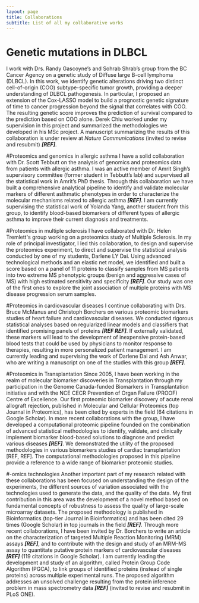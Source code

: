 ```yaml
---
layout: page
title: Collaborations
subtitle: List of all my collaborative works
---
```


# Genetic mutations in DLBCL
I work with Drs. Randy Gascoyne’s and Sohrab Shrab’s group from the BC Cancer Agency on a genetic study of Diffuse large B-cell lymphoma (DLBCL). In this work, we identify genetic alterations driving two distinct cell-of-origin (COO) subtype-specific tumor growth, providing a deeper understanding of DLBCL pathogenesis. In particular, I proposed an extension of the Cox-LASSO model to build a prognostic genetic signature of time to cancer progression beyond the signal that correlates with COO. The resulting genetic score improves the prediction of survival compared to the prediction based on COO alone. Derek Chiu worked under my supervision in this project and summarized the methodologies we developed in his MSc project. A manuscript summarizing the results of this collaboration is under review at *Nature Communications* (invited to revise and resubmit) ***[REF]***.

#Proteomics and genomics in allergic asthma
I have a solid collaboration with Dr. Scott Tebbutt on the analysis of genomics and proteomics data from patients with allergic asthma. I was an active member of Amrit Singh’s supervisory committee (former student in Tebbutt’s lab) and supervised all the statistical work in Amrit’s PhD thesis. Through this collaboration we have built a comprehensive analytical pipeline to identify and validate molecular markers of different asthmatic phenotypes in order to characterize the molecular mechanisms related to allergic asthma ***[REF]***. I am currently supervising the statistical work of Yolanda Yang, another student from this group, to identify blood-based biomarkers of different types of allergic asthma to improve their current diagnosis and treatments.

#Proteomics in multiple sclerosis
I have collaborated with Dr. Helen Tremlett's group working on a proteomics study of Multiple Sclerosis. In my role of principal investigator, I led this collaboration, to design and supervise the proteomics experiment, to direct and supervise the statistical analysis conducted by one of my students, Darlene LY Dai. Using advanced technological methods and an elastic net model, we identified and built a score based on a panel of 11 proteins to classify samples from MS patients into two extreme MS phenotypic groups (benign and aggressive cases of MS) with high estimated sensitivity and specificity ***[REF]***. Our study was one of the first ones to explore the joint association of multiple proteins with MS disease progression serum samples.  

#Proteomics in cardiovascular diseases
I continue collaborating with Drs. Bruce McManus and Christoph Borchers on various proteomic biomarkers studies of heart failure and cardiovascular diseases. We conducted rigorous statistical analyses based on regularized linear models and classifiers that identified promising panels of proteins ***[REF REF]***. If externally validated, these markers will lead to the development of inexpensive protein-based blood tests that could be used by physicians to monitor response to therapies, resulting in more personalized patient management. I am currently leading and supervising the work of Darlene Dai and Ash Anwar, who are writing a manuscript on one of the studies with this group ***[REF]***.

#Proteomics in Transplantation
Since 2005, I have been working in the realm of molecular biomarker discoveries in Transplantation through my participation in the Genome Canada-funded Biomarkers in Transplantation initiative and with the NCE CECR Prevention of Organ Failure (PROOF) Centre of Excellence. Our first proteomic biomarker discovery of acute renal allograft rejection, published in Molecular and Cellular Proteomics (top Journal in Proteomics), has been cited by experts in the field (64 citations in Google Scholar). In more recent collaborations with the group, I have developed a computational proteomic pipeline founded on the combination of advanced statistical methodologies to identify, validate, and clinically implement biomarker blood-based solutions to diagnose and predict various diseases ***[REF]***. We demonstrated the utility of the proposed methodologies in various biomarkers studies of cardiac transplantation [REF, REF]. The computational methodologies proposed in this pipeline provide a reference to a wide range of biomarker proteomic studies.

#-omics technologies
Another important part of my research related with these collaborations has been focused on understanding the design of the experiments, the different sources of variation associated with the technologies used to generate the data, and the quality of the data. My first contribution in this area was the development of a novel method based on fundamental concepts of robustness to assess the quality of large-scale microarray datasets. The proposed methodology is published in Bioinformatics (top-tier Journal in Bioinformatics) and has been cited 29 times (Google Scholar) in top journals in the field ***[REF]***. Through more recent collaborations, I have been invited by Dr. Borchers to write an article on the characterization of targeted Multiple Reaction Monitoring (MRM) assays ***[REF]***, and to contribute with the design and study of an MRM-MS assay to quantitate putative protein markers of cardiovascular diseases ***[REF]*** (119 citations in Google Scholar). I am currently leading the development and study of an algorithm, called Protein Group Code Algorithm (PGCA), to link groups of identified proteins (instead of single proteins) across multiple experimental runs. The proposed algorithm addresses an unsolved challenge resulting from the protein inference problem in mass spectrometry data ***[REF]*** (invited to revise and resubmit in PLoS ONE).
